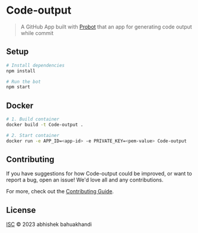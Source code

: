 # Code-output

> A GitHub App built with [Probot](https://github.com/probot/probot) that an app for generating code output while commit

## Setup

```sh
# Install dependencies
npm install

# Run the bot
npm start
```

## Docker

```sh
# 1. Build container
docker build -t Code-output .

# 2. Start container
docker run -e APP_ID=<app-id> -e PRIVATE_KEY=<pem-value> Code-output
```

## Contributing

If you have suggestions for how Code-output could be improved, or want to report a bug, open an issue! We'd love all and any contributions.

For more, check out the [Contributing Guide](CONTRIBUTING.md).

## License

[ISC](LICENSE) © 2023 abhishek bahuakhandi
